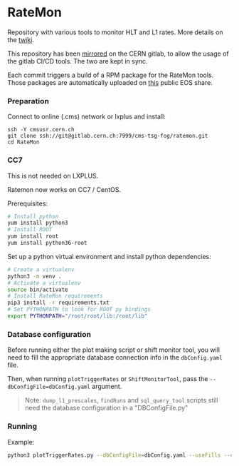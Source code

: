 # RateMon

Repository with various tools to monitor HLT and L1 rates. More details on the [twiki](https://twiki.cern.ch/twiki/bin/viewauth/CMS/RateMonitoringScriptWithReferenceComparison).

This repository has been [mirrored](https://gitlab.cern.ch/cms-tsg-fog/RateMon) on the CERN gitlab, to allow the usage of the gitlab CI/CD tools. The two are kept in sync.

Each commit triggers a build of a RPM package for the RateMon tools. Those packages are automatically uploaded on [this](https://cernbox.cern.ch/index.php/s/TL7L81EaTE3Z8Zy) public EOS share.


### Preparation

Connect to online (.cms) network or lxplus and install: 

```    
ssh -Y cmsusr.cern.ch
git clone ssh://git@gitlab.cern.ch:7999/cms-tsg-fog/ratemon.git
cd RateMon
```

### CC7

This is not needed on LXPLUS.

Ratemon now works on CC7 / CentOS.

Prerequisites:

```bash
# Install python
yum install python3
# Install ROOT
yum install root
yum install python36-root
```

Set up a python virtual environment and install python dependencies:

```bash
# Create a virtualenv
python3 -m venv .
# Activate a virtualenv
source bin/activate
# Install RateMon requirements
pip3 install -r requirements.txt
# Set PYTHONPATH to look for ROOT py bindings
export PYTHONPATH="/root/root/lib:/root/lib"
```

### Database configuration

Before running either the plot making script or shift monitor tool, you will need to fill the appropriate database connection info in the `dbConfig.yaml` file.

Then, when running `plotTriggerRates` or `ShiftMonitorTool`, pass the `--dbConfigFile=dbConfig.yaml` argument.

> Note: `dump_l1_prescales`, `findRuns` and `sql_query_tool` scripts still need the database configuration in a "DBConfigFile.py"


### Running

Example:

```bash
python3 plotTriggerRates.py --dbConfigFile=dbConfig.yaml --useFills --createFit --bestFit --triggerList=TriggerLists/monitorlist_COLLISIONS.list 6303
```
